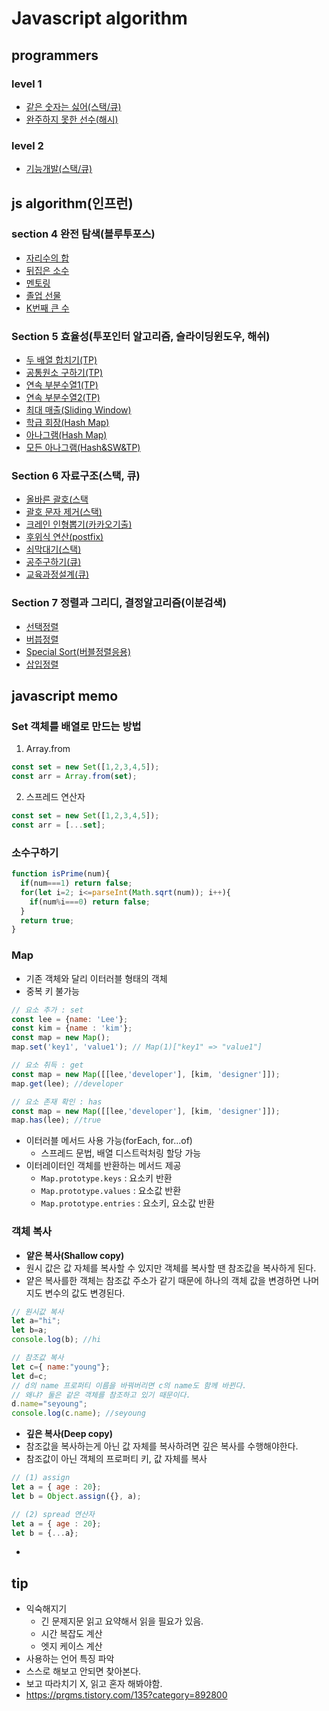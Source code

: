 # Javascript algorithm
## programmers
### level 1
- [같은 숫자는 싫어(스택/큐)](programmers/level1/solution01.js)
- [완주하지 못한 선수(해시)](programmers/level1/solution02.js)

### level 2
- [기능개발(스택/큐)](programmers/level2/solution03.js)

## js algorithm(인프런)
### section 4 완전 탐색(블루투포스) 
- [자리수의 합](/js-algorithm/section04/pb01.js)
- [뒤집은 소수](/js-algorithm/section04/pb02.js)
- [멘토링](/js-algorithm/section04/pb03.js)    
- [졸업 선물](/js-algorithm/section04/pb04.js)  
- [K번째 큰 수](/js-algorithm/section04/pb05.js)

###  Section 5 효율성(투포인터 알고리즘, 슬라이딩윈도우, 해쉬)
- [두 배열 합치기(TP)](/js-algorithm/section05/pb01.js)         
- [공통원소 구하기(TP)](js-algorithm/section05/pb02.js)          
- [연속 부분수열1(TP)](js-algorithm/section05/pb03.js)          
- [연속 부분수열2(TP)](/js-algorithm/section05/pb04.js)         
- [최대 매출(Sliding Window)](/js-algorithm/section05/pb05.js)
- [학급 회장(Hash Map)](/js-algorithm/section05/pb06.js)      
- [아나그램(Hash Map)](/js-algorithm/section05/pb07.js)       
- [모든 아나그램(Hash&SW&TP)](/js-algorithm/section05/pb08.js)

### Section 6 자료구조(스택, 큐)
- [올바른 괄호(스택](/js-algorithm/section06/pb01.js)     
- [괄호 문자 제거(스택)](js-algorithm/section06/pb02.js)   
- [크레인 인형뽑기(카카오기출)](js-algorithm/section06/pb03.js)
- [후위식 연산(postfix)](js-algorithm/section06/pb04.js)
- [쇠막대기(스택)](js-algorithm/section06/pb05.js)       
- [공주구하기(큐)](js-algorithm/section06/pb06.js)       
- [교육과정설계(큐)](js-algorithm/section06/pb07.js)

### Section 7 정렬과 그리디, 결정알고리즘(이분검색)
- [선택정렬](/js-algorithm/section07/pb01.js)               
- [버븝정렬](js-algorithm/section07/pb02.js)                
- [Special Sort(버블정렬응용)](js-algorithm/section07/pb03.js)
- [삽입정렬](js-algorithm/section07/pb04.js)


## javascript memo
### Set 객체를 배열로 만드는 방법
1. Array.from
```jsx
const set = new Set([1,2,3,4,5]);
const arr = Array.from(set);
```
2. 스프레드 연산자
```jsx
const set = new Set([1,2,3,4,5]);
const arr = [...set];
```

### 소수구하기
```jsx
function isPrime(num){
  if(num===1) return false;
  for(let i=2; i<=parseInt(Math.sqrt(num)); i++){
    if(num%i===0) return false;
  }
  return true;
}
```

### Map
- 기존 객체와 달리 이터러블 형태의 객체
- 중복 키 불가능
```jsx
// 요소 추가 : set
const lee = {name: 'Lee'};
const kim = {name : 'kim'};
const map = new Map();
map.set('key1', 'value1'); // Map(1)["key1" => "value1"]

// 요소 취득 : get
const map = new Map([[lee,'developer'], [kim, 'designer']]);
map.get(lee); //developer

// 요소 존재 확인 : has
const map = new Map([[lee,'developer'], [kim, 'designer']]);
map.has(lee); //true

```
- 이터러블 메서드 사용 가능(forEach, for...of)
  - 스프레드 문법, 배열 디스트럭처링 할당 가능
- 이터레이터인 객체를 반환하는 메서드 제공
  - `Map.prototype.keys` : 요소키 반환
  - `Map.prototype.values` : 요소값 반환
  - `Map.prototype.entries` : 요소키, 요소값 반환

### 객체 복사
- **얕은 복사(Shallow copy)**
- 원시 값은 값 자체를 복사할 수 있지만 객체를 복사할 땐 참조값을 복사하게 된다.
- 얕은 복사를한 객체는 참조값 주소가 같기 때문에 하나의 객체 값을 변경하면 나머지도 변수의 값도 변경된다.
```jsx
// 원시값 복사
let a="hi";
let b=a;
console.log(b); //hi

// 참조값 복사
let c={ name:"young"};
let d=c;
// d의 name 프로퍼티 이름을 바꿔버리면 c의 name도 함께 바뀐다.
// 왜냐? 둘은 같은 객체를 참조하고 있기 때문이다.
d.name="seyoung";
console.log(c.name); //seyoung
```

- **깊은 복사(Deep copy)**
- 참조값을 복사하는게 아닌 값 자체를 복사하려면 깊은 복사를 수행해야한다.
- 참조값이 아닌 객체의 프로퍼티 키, 값 자체를 복사
```jsx
// (1) assign
let a = { age : 20};
let b = Object.assign({}, a);

// (2) spread 연산자
let a = { age : 20};
let b = {...a};

```
- 

## tip
- 익숙해지기
  - 긴 문제지문 읽고 요약해서 읽을 필요가 있음.
  - 시간 복잡도 계산
  - 엣지 케이스 계산
- 사용하는 언어 특징 파악
- 스스로 해보고 안되면 찾아본다.
- 보고 따라치기 X, 읽고 혼자 해봐야함.
- https://prgms.tistory.com/135?category=892800
